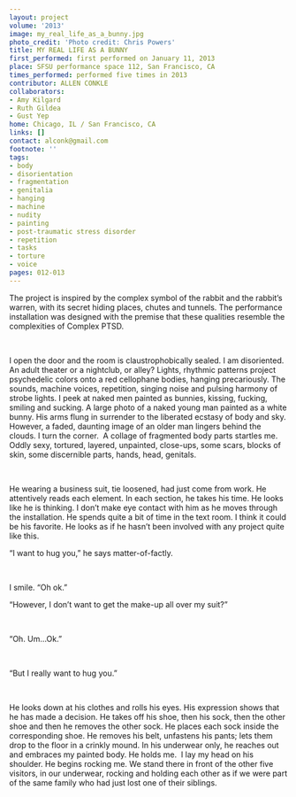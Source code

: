 ```yaml
---
layout: project
volume: '2013'
image: my_real_life_as_a_bunny.jpg
photo_credit: 'Photo credit: Chris Powers'
title: MY REAL LIFE AS A BUNNY
first_performed: first performed on January 11, 2013
place: SFSU performance space 112, San Francisco, CA
times_performed: performed five times in 2013
contributor: ALLEN CONKLE
collaborators:
- Amy Kilgard
- Ruth Gildea
- Gust Yep
home: Chicago, IL / San Francisco, CA
links: []
contact: alconk@gmail.com
footnote: ''
tags:
- body
- disorientation
- fragmentation
- genitalia
- hanging
- machine
- nudity
- painting
- post-traumatic stress disorder
- repetition
- tasks
- torture
- voice
pages: 012-013
---
```


The project is inspired by the complex symbol of the rabbit and the rabbit’s warren, with its secret hiding places, chutes and tunnels. The performance installation was designed with the premise that these qualities resemble the complexities of Complex PTSD. 

 

I open the door and the room is claustrophobically sealed. I am disoriented.  An adult theater or a nightclub, or alley? Lights, rhythmic patterns project psychedelic colors onto a red cellophane bodies, hanging precariously. The sounds, machine voices, repetition, singing noise and pulsing harmony of strobe lights. I peek at naked men painted as bunnies, kissing, fucking, smiling and sucking. A large photo of a naked young man painted as a white bunny. His arms flung in surrender to the liberated ecstasy of body and sky. However, a faded, daunting image of an older man lingers behind the clouds. I turn the corner.  A collage of fragmented body parts startles me. Oddly sexy, tortured, layered, unpainted, close-ups, some scars, blocks of skin, some discernible parts, hands, head, genitals.

 

He wearing a business suit, tie loosened, had just come from work. He attentively reads each element. In each section, he takes his time. He looks like he is thinking. I don’t make eye contact with him as he moves through the installation. He spends quite a bit of time in the text room. I think it could be his favorite. He looks as if he hasn’t been involved with any project quite like this.

“I want to hug you,” he says matter-of-factly.

 

I smile. “Oh ok.”

“However, I don’t want to get the make-up all over my suit?”

 

“Oh. Um…Ok.”

 

“But I really want to hug you.”

 

He looks down at his clothes and rolls his eyes. His expression shows that he has made a decision. He takes off his shoe, then his sock, then the other shoe and then he removes the other sock. He places each sock inside the corresponding shoe. He removes his belt, unfastens his pants; lets them drop to the floor in a crinkly mound. In his underwear only, he reaches out and embraces my painted body. He holds me.  I lay my head on his shoulder. He begins rocking me. We stand there in front of the other five visitors, in our underwear, rocking and holding each other as if we were part of the same family who had just lost one of their siblings.
